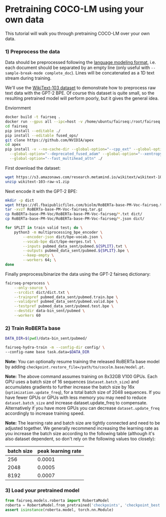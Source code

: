 # Pretraining COCO-LM using your own data

This tutorial will walk you through pretraining COCO-LM over your own data.

### 1) Preprocess the data

Data should be preprocessed following the [language modeling format](/examples/language_model), i.e. each document should be separated by an empty line (only useful with `--sample-break-mode complete_doc`). Lines will be concatenated as a 1D text stream during training.

We'll use the [WikiText-103 dataset](https://www.salesforce.com/products/einstein/ai-research/the-wikitext-dependency-language-modeling-dataset/)
to demonstrate how to preprocess raw text data with the GPT-2 BPE. Of course
this dataset is quite small, so the resulting pretrained model will perform
poorly, but it gives the general idea.

Enviornment
```bash
docker build -t fairseq .
docker run --gpus all --ipc=host -v /home/ubuntu/fairseq:/root/fairseq -it --rm fairseq
cd fairseq
pip install --editable ./
pip install --editable fused_ops/
git clone https://github.com/NVIDIA/apex
cd apex
pip install -v --no-cache-dir --global-option="--cpp_ext" --global-option="--cuda_ext" \
  --global-option="--deprecated_fused_adam" --global-option="--xentropy" \
  --global-option="--fast_multihead_attn" ./
```


First download the dataset:
```bash
wget https://s3.amazonaws.com/research.metamind.io/wikitext/wikitext-103-raw-v1.zip
unzip wikitext-103-raw-v1.zip
```

Next encode it with the GPT-2 BPE:
```bash
mkdir -p dict
wget https://dl.fbaipublicfiles.com/biolm/RoBERTa-base-PM-Voc-fairseq.tar.gz
tar -xvzf RoBERTa-base-PM-Voc-fairseq.tar.gz
cp RoBERTa-base-PM-Voc/RoBERTa-base-PM-Voc-fairseq/*.txt dict/
cp RoBERTa-base-PM-Voc/RoBERTa-base-PM-Voc-fairseq/*.json dict/

for SPLIT in train valid test; do \
    python3 -m multiprocessing_bpe_encoder \
        --encoder-json dict/bpe-vocab.json \
        --vocab-bpe dict/bpe-merges.txt \
        --inputs pubmed_data_sent/pubmed.${SPLIT}.txt \
        --outputs pubmed_data_sent/pubmed.${SPLIT}.bpe \
        --keep-empty \
        --workers 64; \
done
```

Finally preprocess/binarize the data using the GPT-2 fairseq dictionary:
```bash
fairseq-preprocess \
    --only-source \
    --srcdict dict/dict.txt \
    --trainpref pubmed_data_sent/pubmed.train.bpe \
    --validpref pubmed_data_sent/pubmed.valid.bpe \
    --testpref pubmed_data_sent/pubmed.test.bpe \
    --destdir data-bin_sent/pubmed \
    --workers 60
```

### 2) Train RoBERTa base
```bash
DATA_DIR=$(pwd)/data-bin_sent/pubmed/

fairseq-hydra-train -m --config-dir config/ \
--config-name base task.data=$DATA_DIR
```

**Note:** You can optionally resume training the released RoBERTa base model by
adding `checkpoint.restore_file=/path/to/cocolm.base/model.pt`.

**Note:** The above command assumes training on 8x32GB V100 GPUs. Each GPU uses
a batch size of 16 sequences (`dataset.batch_size`) and accumulates gradients to
further increase the batch size by 16x (`optimization.update_freq`), for a total batch size
of 2048 sequences. If you have fewer GPUs or GPUs with less memory you may need
to reduce `dataset.batch_size` and increase dataset.update_freq to compensate.
Alternatively if you have more GPUs you can decrease `dataset.update_freq` accordingly
to increase training speed.

**Note:** The learning rate and batch size are tightly connected and need to be
adjusted together. We generally recommend increasing the learning rate as you
increase the batch size according to the following table (although it's also
dataset dependent, so don't rely on the following values too closely):

batch size | peak learning rate
---|---
256 | 0.0001
2048 | 0.0005
8192 | 0.0007

### 3) Load your pretrained model
```python
from fairseq.models.roberta import RobertaModel
roberta = RobertaModel.from_pretrained('checkpoints', 'checkpoint_best.pt', 'path/to/data')
assert isinstance(roberta.model, torch.nn.Module)
```
